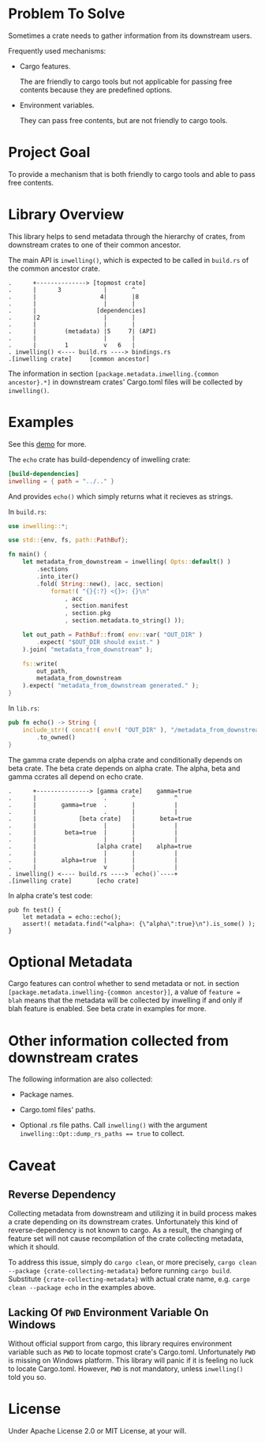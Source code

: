 # Problem To Solve

Sometimes a crate needs to gather information from its downstream users.

Frequently used mechanisms:

- Cargo features.

  The are friendly to cargo tools but not applicable for passing free contents
  because they are predefined options.

- Environment variables.

  They can pass free contents, but are not friendly to cargo tools.

# Project Goal

To provide a mechanism that is both friendly to cargo tools and able to pass
free contents.

# Library Overview

This library helps to send metadata through the hierarchy of crates, from
downstream crates to one of their common ancestor.

The main API is `inwelling()`, which is expected to be called in `build.rs` of
the common ancestor crate.

```text
.      +--------------> [topmost crate]
.      |      3            |       ^
.      |                  4|       |8
.      |                   |       |
.      |                 [dependencies]
.      |2                  |       |
.      |                   |       |
.      |        (metadata) |5     7| (API)
.      |                   |       |
.      |        1          v   6   |
. inwelling() <---- build.rs ----> bindings.rs
.[inwelling crate]     [common ancestor]
```

The information in section `[package.metadata.inwelling.{common ancestor}.*]`
in downstream crates' Cargo.toml files will be collected by `inwelling()`.

# Examples

See this [demo](https://github.com/oooutlk/inwelling/tree/main/examples/)
for more.

The `echo` crate has build-dependency of inwelling crate:

```toml
[build-dependencies]
inwelling = { path = "../.." }
```

And provides `echo()` which simply returns what it recieves as strings.

In `build.rs`:

```rust
use inwelling::*;

use std::{env, fs, path::PathBuf};

fn main() {
    let metadata_from_downstream = inwelling( Opts::default() )
        .sections
        .into_iter()
        .fold( String::new(), |acc, section|
            format!( "{}{:?} <{}>: {}\n"
                , acc
                , section.manifest
                , section.pkg
                , section.metadata.to_string() ));

    let out_path = PathBuf::from( env::var( "OUT_DIR" )
        .expect( "$OUT_DIR should exist." )
    ).join( "metadata_from_downstream" );

    fs::write(
        out_path,
        metadata_from_downstream
    ).expect( "metadata_from_downstream generated." );
}
```

In `lib.rs`:

```rust
pub fn echo() -> String {
    include_str!( concat!( env!( "OUT_DIR" ), "/metadata_from_downstream" ))
        .to_owned()
}
```

The gamma crate depends on alpha crate and conditionally depends on beta crate.
The beta crate depends on alpha crate. The alpha, beta and gamma ccrates all
depend on echo crate.

```text
.      +---------------> [gamma crate]    gamma=true
.      |                   .       ^           ^
.      |       gamma=true  .       |           |
.      |                   .       |           |
.      |            [beta crate]   |       beta=true
.      |                   |       |           |
.      |        beta=true  |       |           |
.      |                   |       |           |
.      |                 [alpha crate]    alpha=true
.      |                   |       |           |
.      |       alpha=true  |       |           |
.      |                   v       |           |
. inwelling() <---- build.rs ----> `echo()`----+
.[inwelling crate]       [echo crate]
```

In alpha crate's test code:

```rust,no_run
pub fn test() {
    let metadata = echo::echo();
    assert!( metadata.find("<alpha>: {\"alpha\":true}\n").is_some() );
}
```

# Optional Metadata

Cargo features can control whether to send metadata or not. in section
`[package.metadata.inwelling-{common ancestor}]`, a value of `feature = blah`
means that the metadata will be collected by inwelling if and only if blah
feature is enabled. See beta crate in examples for more.

# Other information collected from downstream crates

The following information are also collected:

- Package names.

- Cargo.toml files' paths.

- Optional .rs file paths. Call `inwelling()` with the argument
`inwelling::Opt::dump_rs_paths == true` to collect.

# Caveat

## Reverse Dependency

Collecting metadata from downstream and utilizing it in build process makes a
crate depending on its downstream crates. Unfortunately this kind of
reverse-dependency is not known to cargo. As a result, the changing of feature
set will not cause recompilation of the crate collecting metadata, which it
should.

To address this issue, simply do `cargo clean`, or more precisely,
`cargo clean --package {crate-collecting-metadata}` before running
`cargo build`. Substitute `{crate-collecting-metadata}` with actual crate name,
e.g. `cargo clean --package echo` in the examples above.

## Lacking Of `PWD` Environment Variable On Windows

Without official support from cargo, this library requires environment variable
such as `PWD` to locate topmost crate's Cargo.toml. Unfortunately `PWD` is
missing on Windows platform. This library will panic if it is feeling no luck to
locate Cargo.toml. However, `PWD` is not mandatory, unless `inwelling()` told
you so.

# License

Under Apache License 2.0 or MIT License, at your will.
